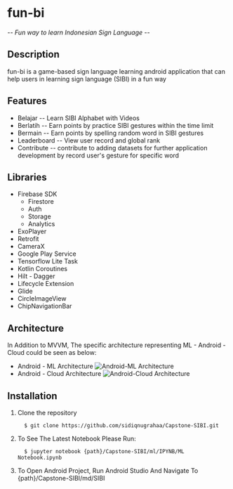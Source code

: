 # fun-bi

-- *Fun way to learn Indonesian Sign Language* --

## Description

fun-bi is a game-based sign language learning android application that can help users in learning sign language (SIBI) in a fun way

## Features

 - Belajar -- Learn SIBI Alphabet with Videos
 - Berlatih -- Earn points by practice SIBI gestures within the time limit
 - Bermain -- Earn points by spelling random word in SIBI gestures
 - Leaderboard -- View user record and global rank
 - Contribute -- contribute to adding datasets for further application development by record user's gesture for specific word

## Libraries

 - Firebase SDK
	 - Firestore
	 - Auth
	 - Storage
	 - Analytics 
- ExoPlayer
- Retrofit
- CameraX
- Google Play Service
- Tensorflow Lite Task
- Kotlin Coroutines
- Hilt - Dagger
- Lifecycle Extension
- Glide
- CircleImageView
- ChipNavigationBar

## Architecture
In Addition to MVVM, The specific architecture representing ML - Android - Cloud could be seen as below:

- Android - ML Architecture
![Android-ML Architecture](https://i.ibb.co/xqD6PSc/android-ml.png)
- Android - Cloud Architecture
![Android-Cloud Architecture](https://i.ibb.co/Z2Tvgyw/cloud-android.png)


## Installation

1. Clone the repository
		 
		 $ git clone https://github.com/sidiqnugrahaa/Capstone-SIBI.git
2. To See The Latest Notebook Please Run:

		 $ jupyter notebook {path}/Capstone-SIBI/ml/IPYNB/ML Notebook.ipynb
3. To Open Android Project, Run Android Studio And Navigate To {path}/Capstone-SIBI/md/SIBI
